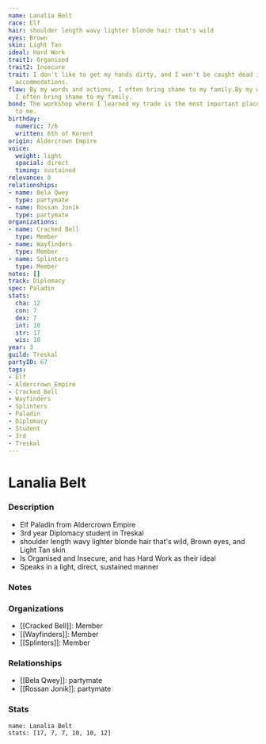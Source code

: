 ```yaml
---
name: Lanalia Belt
race: Elf
hair: shoulder length wavy lighter blonde hair that's wild
eyes: Brown
skin: Light Tan
ideal: Hard Work
trait1: Organised
trait2: Insecure
trait: I don't like to get my hands dirty, and I won't be caught dead in unsuitable
  accommodations.
flaw: By my words and actions, I often bring shame to my family.By my words and actions,
  I often bring shame to my family.
bond: The workshop where I learned my trade is the most important place in the world
  to me.
birthday:
  numeric: 7/6
  written: 6th of Korent
origin: Aldercrown Empire
voice:
  weight: light
  spacial: direct
  timing: sustained
relevance: 0
relationships:
- name: Bela Qwey
  type: partymate
- name: Rossan Jonik
  type: partymate
organizations:
- name: Cracked Bell
  type: Member
- name: Wayfinders
  type: Member
- name: Splinters
  type: Member
notes: []
track: Diplomacy
spec: Paladin
stats:
  cha: 12
  con: 7
  dex: 7
  int: 10
  str: 17
  wis: 10
year: 3
guild: Treskal
partyID: 67
tags:
- Elf
- Aldercrown_Empire
- Cracked_Bell
- Wayfinders
- Splinters
- Paladin
- Diplomacy
- Student
- 3rd
- Treskal
---
```

# Lanalia Belt
### Description
- Elf Paladin from Aldercrown Empire
- 3rd year Diplomacy student in Treskal
- shoulder length wavy lighter blonde hair that's wild, Brown eyes, and Light Tan skin
- Is Organised and Insecure, and has Hard Work as their ideal
- Speaks in a light, direct, sustained manner

### Notes

### Organizations
- [[Cracked Bell]]: Member
- [[Wayfinders]]: Member
- [[Splinters]]: Member

### Relationships
- [[Bela Qwey]]: partymate
- [[Rossan Jonik]]: partymate

### Stats
```statblock
name: Lanalia Belt
stats: [17, 7, 7, 10, 10, 12]
```